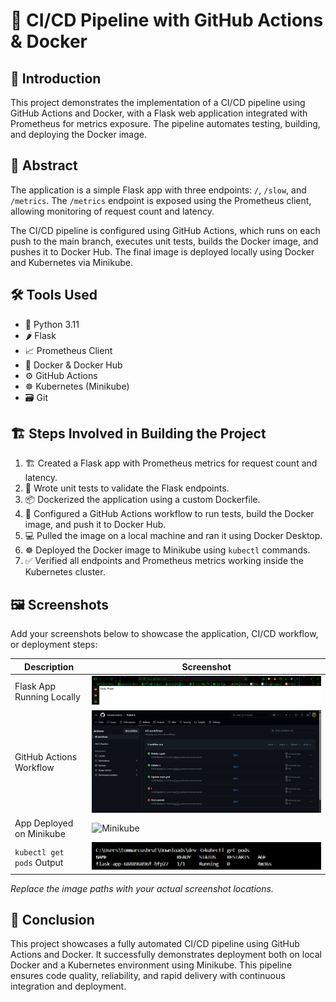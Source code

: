 # 🚀 CI/CD Pipeline with GitHub Actions & Docker

## 📝 Introduction
This project demonstrates the implementation of a CI/CD pipeline using GitHub Actions and Docker, with a Flask web application integrated with Prometheus for metrics exposure. The pipeline automates testing, building, and deploying the Docker image.

## 📄 Abstract
The application is a simple Flask app with three endpoints: `/`, `/slow`, and `/metrics`. The `/metrics` endpoint is exposed using the Prometheus client, allowing monitoring of request count and latency.

The CI/CD pipeline is configured using GitHub Actions, which runs on each push to the main branch, executes unit tests, builds the Docker image, and pushes it to Docker Hub. The final image is deployed locally using Docker and Kubernetes via Minikube.

## 🛠️ Tools Used
- 🐍 Python 3.11
- 🌶️ Flask
- 📈 Prometheus Client
- 🐳 Docker & Docker Hub
- ⚙️ GitHub Actions
- ☸️ Kubernetes (Minikube)
- 🗃️ Git

## 🏗️ Steps Involved in Building the Project
1. 🏗️ Created a Flask app with Prometheus metrics for request count and latency.
2. 🧪 Wrote unit tests to validate the Flask endpoints.
3. 📦 Dockerized the application using a custom Dockerfile.
4. 🔄 Configured a GitHub Actions workflow to run tests, build the Docker image, and push it to Docker Hub.
5. 💻 Pulled the image on a local machine and ran it using Docker Desktop.
6. ☸️ Deployed the Docker image to Minikube using `kubectl` commands.
7. ✅ Verified all endpoints and Prometheus metrics working inside the Kubernetes cluster.

## 🖼️ Screenshots
Add your screenshots below to showcase the application, CI/CD workflow, or deployment steps:

| Description                   | Screenshot                                 |
|-------------------------------|--------------------------------------------|
| Flask App Running Locally     | ![Flask App](screenshots/flask-app.png)    |
| GitHub Actions Workflow       | ![GitHub Actions](screenshots/github-actions.png) |
| App Deployed on Minikube      | ![Minikube](screenshots/minikube.png)      |
| `kubectl get pods` Output     | ![kubectl Pods](screenshots/kubectl-pods.png)     |

*Replace the image paths with your actual screenshot locations.*

## 🏁 Conclusion
This project showcases a fully automated CI/CD pipeline using GitHub Actions and Docker. It successfully demonstrates deployment both on local Docker and a Kubernetes environment using Minikube. This pipeline ensures code quality, reliability, and rapid delivery with continuous integration and deployment.